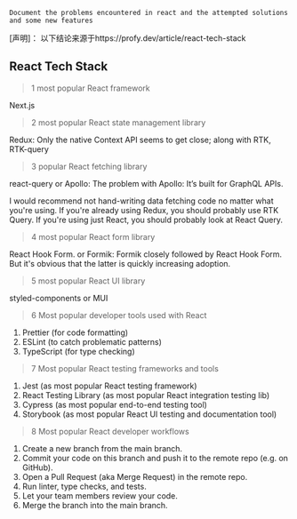 `Document the problems encountered in react and the attempted solutions and some new features`

[声明]： 以下结论来源于https://profy.dev/article/react-tech-stack

## React Tech Stack

> 1 most popular React framework

Next.js

> 2 most popular React state management library

Redux: Only the native Context API seems to get close; along with RTK, RTK-query

> 3 popular React fetching library

react-query or Apollo: The problem with Apollo: It’s built for GraphQL APIs.

I would recommend not hand-writing data fetching code no matter what you're using. If you're already using Redux, you should probably use RTK Query. If you're using just React, you should probably look at React Query.

> 4 most popular React form library

React Hook Form. or Formik: Formik closely followed by React Hook Form. But it's obvious that the latter is quickly increasing adoption.

> 5 most popular React UI library

styled-components or MUI

> 6 Most popular developer tools used with React

1. Prettier (for code formatting)
2. ESLint (to catch problematic patterns)
3. TypeScript (for type checking)

> 7 Most popular React testing frameworks and tools

1. Jest (as most popular React testing framework)
2. React Testing Library (as most popular React integration testing lib)
3. Cypress (as most popular end-to-end testing tool)
4. Storybook (as most popular React UI testing and documentation tool)

> 8 Most popular React developer workflows

1. Create a new branch from the main branch.
2. Commit your code on this branch and push it to the remote repo (e.g. on GitHub).
3. Open a Pull Request (aka Merge Request) in the remote repo.
4. Run linter, type checks, and tests.
5. Let your team members review your code.
6. Merge the branch into the main branch.
